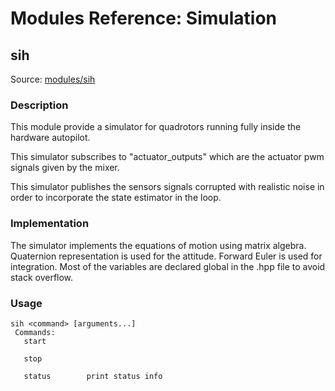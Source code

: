# Modules Reference: Simulation

## sih
Source: [modules/sih](https://github.com/PX4/Firmware/tree/master/src/modules/sih)


### Description
This module provide a simulator for quadrotors running fully
inside the hardware autopilot.

This simulator subscribes to "actuator_outputs" which are the actuator pwm
signals given by the mixer.

This simulator publishes the sensors signals corrupted with realistic noise
in order to incorporate the state estimator in the loop.

### Implementation
The simulator implements the equations of motion using matrix algebra.
Quaternion representation is used for the attitude.
Forward Euler is used for integration.
Most of the variables are declared global in the .hpp file to avoid stack overflow.



<a id="sih_usage"></a>
### Usage
```
sih <command> [arguments...]
 Commands:
   start

   stop

   status        print status info
```
